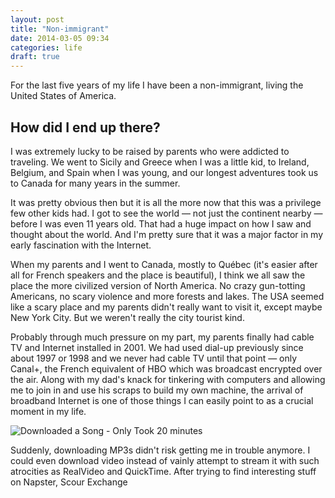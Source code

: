 ```yaml
---
layout: post
title: "Non-immigrant"
date: 2014-03-05 09:34
categories: life
draft: true
---
```


For the last five years of my life I have been a non-immigrant, living the United States of America.

## How did I end up there?
I was extremely lucky to be raised by parents who were addicted to traveling. We went to Sicily and Greece when I was a little kid, to Ireland, Belgium, and Spain when I was young, and our longest adventures took us to Canada for many years in the summer.

It was pretty obvious then but it is all the more now that this was a privilege few other kids had. I got to see the world — not just the continent nearby — before I was even 11 years old. That had a huge impact on how I saw and thought about the world. And I'm pretty sure that it was a major factor in my early fascination with the Internet.

When my parents and I went to Canada, mostly to Québec (it's easier after all for French speakers and the place is beautiful), I think we all saw the place the more civilized version of North America. No crazy gun-totting Americans, no scary violence and more forests and lakes. The USA seemed like a scary place and my parents didn't really want to visit it, except maybe New York City. But we weren't really the city tourist kind.

Probably through much pressure on my part, my parents finally had cable TV and Internet installed in 2001. We had used dial-up previously since about 1997 or 1998 and we never had cable TV until that point — only Canal+, the French equivalent of HBO which was broadcast encrypted over the air. Along with my dad's knack for tinkering with computers and allowing me to join in and use his scraps to build my own machine, the arrival of broadband Internet is one of those things I can easily point to as a crucial moment in my life.

![Downloaded a Song - Only Took 20 minutes](http://f.cl.ly/items/1f080c1Z3V1H252f2M2M/CsykAIv.jpg)

Suddenly, downloading MP3s didn't risk getting me in trouble anymore. I could even download video instead of vainly attempt to stream it with such atrocities as RealVideo and QuickTime. After trying to find interesting stuff on Napster, Scour Exchange
